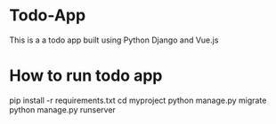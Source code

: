 # Todo-App
This is a a todo app built using Python Django and Vue.js
# How to run todo app
pip install -r requirements.txt
cd myproject
python manage.py migrate
python manage.py runserver
